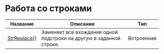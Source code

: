 # Работа со строками

| Название | Описание | Тип |
| -- | -- | -- |
| [StrReplace()](chapter4-5-3-1.md) | Заменяет все вхождения одной подстроки на другую в заданной строке. | Встроенная |